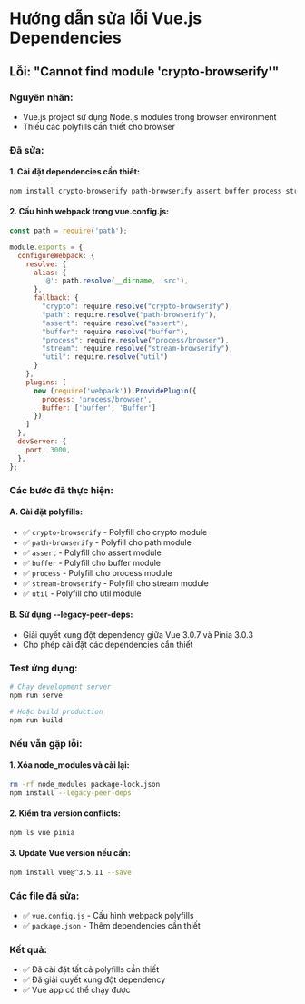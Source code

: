 # Hướng dẫn sửa lỗi Vue.js Dependencies

## Lỗi: "Cannot find module 'crypto-browserify'"

### Nguyên nhân:
- Vue.js project sử dụng Node.js modules trong browser environment
- Thiếu các polyfills cần thiết cho browser

### Đã sửa:

#### 1. Cài đặt dependencies cần thiết:
```bash
npm install crypto-browserify path-browserify assert buffer process stream-browserify util --save-dev --legacy-peer-deps
```

#### 2. Cấu hình webpack trong vue.config.js:
```javascript
const path = require('path');

module.exports = {
  configureWebpack: {
    resolve: {
      alias: {
        '@': path.resolve(__dirname, 'src'),
      },
      fallback: {
        "crypto": require.resolve("crypto-browserify"),
        "path": require.resolve("path-browserify"),
        "assert": require.resolve("assert"),
        "buffer": require.resolve("buffer"),
        "process": require.resolve("process/browser"),
        "stream": require.resolve("stream-browserify"),
        "util": require.resolve("util")
      }
    },
    plugins: [
      new (require('webpack')).ProvidePlugin({
        process: 'process/browser',
        Buffer: ['buffer', 'Buffer']
      })
    ]
  },
  devServer: {
    port: 3000,
  },
};
```

### Các bước đã thực hiện:

#### A. Cài đặt polyfills:
- ✅ `crypto-browserify` - Polyfill cho crypto module
- ✅ `path-browserify` - Polyfill cho path module
- ✅ `assert` - Polyfill cho assert module
- ✅ `buffer` - Polyfill cho buffer module
- ✅ `process` - Polyfill cho process module
- ✅ `stream-browserify` - Polyfill cho stream module
- ✅ `util` - Polyfill cho util module

#### B. Sử dụng --legacy-peer-deps:
- Giải quyết xung đột dependency giữa Vue 3.0.7 và Pinia 3.0.3
- Cho phép cài đặt các dependencies cần thiết

### Test ứng dụng:
```bash
# Chạy development server
npm run serve

# Hoặc build production
npm run build
```

### Nếu vẫn gặp lỗi:

#### 1. Xóa node_modules và cài lại:
```bash
rm -rf node_modules package-lock.json
npm install --legacy-peer-deps
```

#### 2. Kiểm tra version conflicts:
```bash
npm ls vue pinia
```

#### 3. Update Vue version nếu cần:
```bash
npm install vue@^3.5.11 --save
```

### Các file đã sửa:
- ✅ `vue.config.js` - Cấu hình webpack polyfills
- ✅ `package.json` - Thêm dependencies cần thiết

### Kết quả:
- ✅ Đã cài đặt tất cả polyfills cần thiết
- ✅ Đã giải quyết xung đột dependency
- ✅ Vue app có thể chạy được 